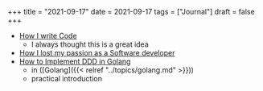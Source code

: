 +++
title = "2021-09-17"
date = 2021-09-17
tags = ["Journal"]
draft = false
+++

-   [How I write Code](https://noteflakes.com/articles/2021-09-02-how-i-write-code-pen-paper)
    -   I always thought this is a great idea
-   [How I lost my passion as a Software developer](https://medium.com/@ekasetyanugraha/how-i-lost-my-passion-as-a-software-developer-284cf1db1f5c)
-   [How to Implement DDD in Golang](https://towardsdatascience.com/how-to-implement-domain-driven-design-ddd-in-golang-2e2139beb09d?gi=7cef91ea179e)
    -   in ([Golang]({{< relref "../topics/golang.md" >}}))
    -   practical introduction